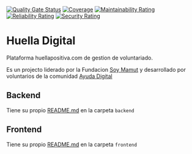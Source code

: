 [![Quality Gate Status](https://sonarcloud.io/api/project_badges/measure?project=ayudadigital_huelladigital&metric=alert_status)](https://sonarcloud.io/dashboard?id=ayudadigital_huelladigital)
[![Coverage](https://sonarcloud.io/api/project_badges/measure?project=ayudadigital_huelladigital&metric=coverage)](https://sonarcloud.io/dashboard?id=ayudadigital_huelladigital)
[![Maintainability Rating](https://sonarcloud.io/api/project_badges/measure?project=ayudadigital_huelladigital&metric=sqale_rating)](https://sonarcloud.io/dashboard?id=ayudadigital_huelladigital)
[![Reliability Rating](https://sonarcloud.io/api/project_badges/measure?project=ayudadigital_huelladigital&metric=reliability_rating)](https://sonarcloud.io/dashboard?id=ayudadigital_huelladigital)
[![Security Rating](https://sonarcloud.io/api/project_badges/measure?project=ayudadigital_huelladigital&metric=security_rating)](https://sonarcloud.io/dashboard?id=ayudadigital_huelladigital)

# Huella Digital

Plataforma huellapositiva.com de gestion de voluntariado.

Es un projecto liderado por la Fundacion [Soy Mamut](https://soymamut.com) y desarrollado por voluntarios de la comunidad [Ayuda Digital](https://ayudadigital.org)

## Backend

Tiene su propio [README.md](backend/README.md) en la carpeta `backend`

## Frontend

Tiene su propio [README.md](https://github.com/ayudadigital/huelladigital-frontend/blob/develop/frontend/README_es.md) en la carpeta `frontend`
